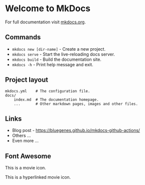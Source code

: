# Welcome to MkDocs

For full documentation visit [mkdocs.org](https://www.mkdocs.org).

## Commands

* `mkdocs new [dir-name]` - Create a new project.
* `mkdocs serve` - Start the live-reloading docs server.
* `mkdocs build` - Build the documentation site.
* `mkdocs -h` - Print help message and exit.

## Project layout

    mkdocs.yml    # The configuration file.
    docs/
        index.md  # The documentation homepage.
        ...       # Other markdown pages, images and other files.

## Links

* Blog post - https://bluegenes.github.io/mkdocs-github-actions/
* Others ...
* Even more ...



## Font Awesome

<link rel="stylesheet" href="https://maxcdn.bootstrapcdn.com/font-awesome/4.6.1/css/font-awesome.min.css">

<i class="fa fa-camera-retro fa-lg"></i> This is a movie icon.


[<i class="fa fa-camera-retro fa-lg"></i>]([https://www.nytimes.com/games/wordle/index.html](https://www.youtube.com/channel/UCf-6w2O0wtG5CwmJDzUmZQg)) This is a hyperlinked movie icon.

